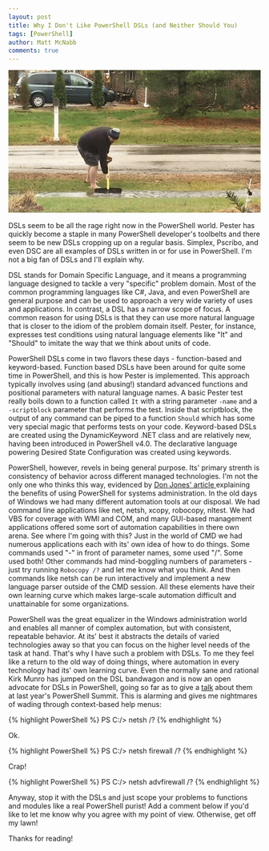 ```yaml
---
layout: post
title: Why I Don't Like PowerShell DSLs (and Neither Should You)
tags: [PowerShell]
author: Matt McNabb
comments: true
---
```


[DonJones]: https://powershell.org/2016/12/15/the-key-to-understanding-powershell-on-windows-or-linux/
[Pester]: https://github.com/pester/Pester
[Youtube]: https://www.youtube.com/watch?v=sefYvIFbG5M
[Shovel]: /assets/img/Shovel.gif?raw=true

![](https://github.com/mattmcnabb/mattmcnabb.github.io/blob/master/assets/img/shovel.gif?raw=true)

DSLs seem to be all the rage right now in the PowerShell world. Pester has quickly become a staple in many PowerShell developer's toolbelts and there seem to be new DSLs cropping up on a regular basis. Simplex, Pscribo, and even DSC are all examples of DSLs written in or for use in PowerShell. I'm not a big fan of DSLs and I'll explain why.

DSL stands for Domain Specific Language, and it means a programming language designed to tackle a very "specific" problem domain. Most of the common programming languages like C#, Java, and even PowerShell are general purpose and can be used to approach a very wide variety of uses and applications. In contrast, a DSL has a narrow scope of focus. A common reason for using DSLs is that they can use more natural language that is closer to the idiom of the problem domain itself. Pester, for instance, expresses test conditions using natural language elements like "It" and "Should" to imitate the way that we think about units of code.

<!--more-->

PowerShell DSLs come in two flavors these days - function-based and keyword-based. Function based DSLs have been around for quite some time in PowerShell, and this is how Pester is implemented. This approach typically involves using (and abusing!) standard advanced functions and positional parameters with natural language names. A basic Pester test really boils down to a function called `It` with a string parameter `-name` and a `-scriptblock` parameter that performs the test. Inside that scriptblock, the output of any command can be piped to a function `Should` which has some very special magic that performs tests on your code. Keyword-based DSLs are created using the DynamicKeyword .NET class and are relatively new, having been introduced in PowerShell v4.0. The declarative language powering Desired State Configuration was created using keywords.

PowerShell, however, revels in being general purpose. Its' primary strenth is consistency of behavior across different managed technologies. I'm not the only one who thinks this way, evidenced by [Don Jones' article ][DonJones] explaining the benefits of using PowerShell for systems administration. In the old days of Windows we had many different automation tools at our disposal. We had command line applications like net, netsh, xcopy, robocopy, nltest. We had VBS for coverage with WMI and COM, and many GUI-based management applications offered some sort of automation capabilities in there own arena. See where I'm going with this? Just in the world of CMD we had numerous applications each with its' own idea of how to do things. Some commands used "-" in front of parameter names, some used "/". Some used both! Other commands had mind-boggling numbers of parameters - just try running `Robocopy /?` and let me know what you think. And then commands like netsh can be run interactively and implement a new language parser outside of the CMD session. All these elements have their own learning curve which makes large-scale automation difficult and unattainable for some organizations.

PowerShell was the great equalizer in the Windows administration world and enables all manner of complex automation, but with consistent, repeatable behavior. At its' best it abstracts the details of varied technologies away so that you can focus on the higher level needs of the task at hand. That's why I have such a problem with DSLs. To me they feel like a return to the old way of doing things, where automation in every technology had its' own learning curve. Even the normally sane and rational Kirk Munro has jumped on the DSL bandwagon and is now an open advocate for DSLs in PowerShell, going so far as to give a [talk][Youtube] about them at last year's PowerShell Summit. This is alarming and gives me nightmares of wading through context-based help menus:

{% highlight PowerShell %}
PS C:/> netsh /?
{% endhighlight %}

Ok.

{% highlight PowerShell %}
PS C:/> netsh firewall /?
{% endhighlight %}

Crap!

{% highlight PowerShell %}
PS C:/> netsh advfirewall /?
{% endhighlight %}

Anyway, stop it with the DSLs and just scope your problems to functions and modules like a real PowerShell purist! Add a comment below if you'd like to let me know why you agree with my point of view. Otherwise, get off my lawn!

Thanks for reading!
